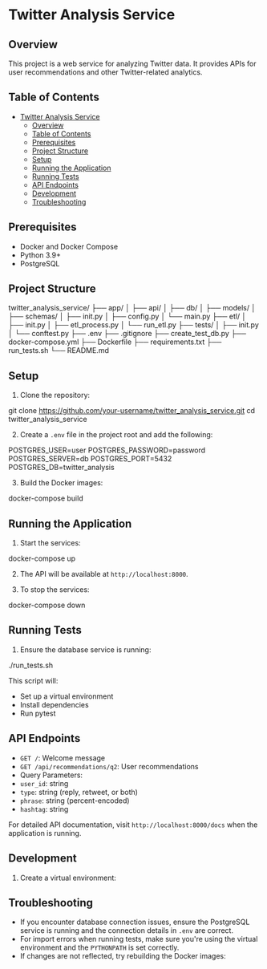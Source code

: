# Twitter Analysis Service

## Overview
This project is a web service for analyzing Twitter data. It provides APIs for user recommendations and other Twitter-related analytics.

## Table of Contents
- [Twitter Analysis Service](#twitter-analysis-service)
  - [Overview](#overview)
  - [Table of Contents](#table-of-contents)
  - [Prerequisites](#prerequisites)
  - [Project Structure](#project-structure)
  - [Setup](#setup)
  - [Running the Application](#running-the-application)
  - [Running Tests](#running-tests)
  - [API Endpoints](#api-endpoints)
  - [Development](#development)
  - [Troubleshooting](#troubleshooting)

## Prerequisites
- Docker and Docker Compose
- Python 3.9+
- PostgreSQL

## Project Structure
twitter_analysis_service/
├── app/
│   ├── api/
│   ├── db/
│   ├── models/
│   ├── schemas/
│   ├── init.py
│   ├── config.py
│   └── main.py
├── etl/
│   ├── init.py
│   ├── etl_process.py
│   └── run_etl.py
├── tests/
│   ├── init.py
│   └── conftest.py
├── .env
├── .gitignore
├── create_test_db.py
├── docker-compose.yml
├── Dockerfile
├── requirements.txt
├── run_tests.sh
└── README.md

## Setup

1. Clone the repository:

git clone https://github.com/your-username/twitter_analysis_service.git
cd twitter_analysis_service

2. Create a `.env` file in the project root and add the following:

POSTGRES_USER=user
POSTGRES_PASSWORD=password
POSTGRES_SERVER=db
POSTGRES_PORT=5432
POSTGRES_DB=twitter_analysis

3. Build the Docker images:

docker-compose build

## Running the Application

1. Start the services:

docker-compose up

2. The API will be available at `http://localhost:8000`.

3. To stop the services:

docker-compose down

## Running Tests

1. Ensure the database service is running:

./run_tests.sh

This script will:
- Set up a virtual environment
- Install dependencies
- Run pytest

## API Endpoints

- `GET /`: Welcome message
- `GET /api/recommendations/q2`: User recommendations
- Query Parameters:
 - `user_id`: string
 - `type`: string (reply, retweet, or both)
 - `phrase`: string (percent-encoded)
 - `hashtag`: string

For detailed API documentation, visit `http://localhost:8000/docs` when the application is running.

## Development

1. Create a virtual environment:


## Troubleshooting

- If you encounter database connection issues, ensure the PostgreSQL service is running and the connection details in `.env` are correct.
- For import errors when running tests, make sure you're using the virtual environment and the `PYTHONPATH` is set correctly.
- If changes are not reflected, try rebuilding the Docker images:

